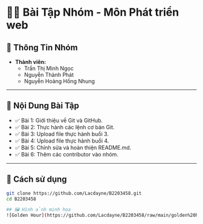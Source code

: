 # 👨‍💻 Bài Tập Nhóm - Môn Phát triển web

## 📝 Thông Tin Nhóm
- **Thành viên:**
  - Trần Thị Minh Ngọc 
  - Nguyễn Thành Phát
  - Nguyễn Hoàng Hồng Nhung

---

## 📌 Nội Dung Bài Tập
- ✅ Bài 1: Giới thiệu về Git và GitHub.
- ✅ Bài 2: Thực hành các lệnh cơ bản Git.
- ✅ Bài 3: Upload file thực hành buổi 3.
- ✅ Bài 4: Upload file thực hành buổi 4.
- ✅ Bài 5: Chỉnh sửa và hoàn thiện README.md.
- ✅ Bài 6: Thêm các contributor vào nhóm.

---

## 🚀 Cách sử dụng
```bash
git clone https://github.com/Lacdayne/B2203458.git
cd B2203458

## 🖼️ Hình ảnh minh họa
![Golden Hour](https://github.com/Lacdayne/B2203458/raw/main/golden%20hour.jpg)



